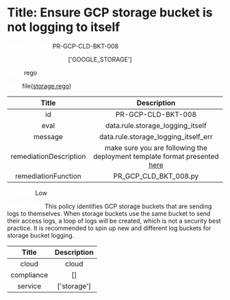 



# Title: Ensure GCP storage bucket is not logging to itself


***<font color="white">Master Test Id:</font>*** PR-GCP-CLD-BKT-008

***<font color="white">Master Snapshot Id:</font>*** ['GOOGLE_STORAGE']

***<font color="white">type:</font>*** rego

***<font color="white">rule:</font>*** file([storage.rego])  
  
  
  
  

|Title|Description|
| :---: | :---: |
|id|PR-GCP-CLD-BKT-008|
|eval|data.rule.storage_logging_itself|
|message|data.rule.storage_logging_itself_err|
|remediationDescription|make sure you are following the deployment template format presented <a href='https://cloud.google.com/storage/docs/json_api/v1/buckets' target='_blank'>here</a>|
|remediationFunction|PR_GCP_CLD_BKT_008.py|


***<font color="white">Severity:</font>*** Low

***<font color="white">Description:</font>*** This policy identifies GCP storage buckets that are sending logs to themselves. When storage buckets use the same bucket to send their access logs, a loop of logs will be created, which is not a security best practice. It is recommended to spin up new and different log buckets for storage bucket logging.  
  
  

|Title|Description|
| :---: | :---: |
|cloud|cloud|
|compliance|[]|
|service|['storage']|



[storage.rego]: https://github.com/prancer-io/prancer-compliance-test/tree/master/google/cloud/storage.rego
